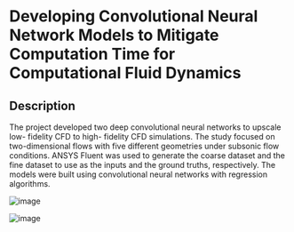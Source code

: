 <h1> Developing Convolutional Neural Network Models to Mitigate Computation Time for Computational Fluid Dynamics </h1>
<h2> Description </h2>
The project developed two deep convolutional neural networks to upscale low- fidelity CFD to high- fidelity CFD simulations. The study focused on two-dimensional flows with five different geometries under subsonic flow conditions. ANSYS Fluent was used to generate the coarse dataset and the fine dataset to use as the inputs and the ground truths, respectively. The models were built using convolutional neural networks with regression algorithms.
<br/>

![image](https://user-images.githubusercontent.com/130534007/233774850-413bcace-890f-4c6b-a08e-2a2929c463be.png)

![image](https://user-images.githubusercontent.com/130534007/233774851-acfea444-7f11-4550-b921-2a2c8b09e8ca.png)

<br/>
